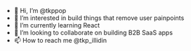 - 👋 Hi, I’m @tkppop
- 👀 I’m interested in build things that remove user painpoints
- 🌱 I’m currently learning React
- 💞️ I’m looking to collaborate on building B2B SaaS apps
- 📫 How to reach me @tkp_illidin

<!---
tkppop/tkppop is a ✨ special ✨ repository because its `README.md` (this file) appears on your GitHub profile.
You can click the Preview link to take a look at your changes.
--->

